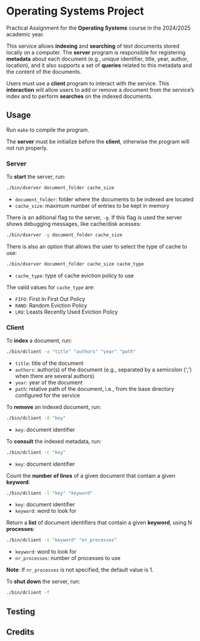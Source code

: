 # Operating Systems Project

Practical Assignment for the **Operating Systems** course in the 2024/2025 academic year.

This service allows **indexing** and **searching** of text documents stored locally on a computer. The **server** program is responsible for registering **metadata** about each document (e.g., unique identifier, title, year, author, location), and it also supports a set of **queries** related to this metadata and the content of the documents.

Users must use a **client** program to interact with the service. This **interaction** will allow users to add or remove a document from the service’s index and to perform **searches** on the indexed documents.


## Usage

Run `make` to compile the program.

The **server** must be initialize before the **client**, otherwise the program will not run properly.

### Server

To **start** the server, run:
```bash
./bin/dserver document_folder cache_size
```
- `document_folder`: folder where the documents to be indexed are located
- `cache_size`: maximum number of entries to be kept in memory

There is an aditional flag to the server, `-g`. If this flag is used the server shows debugging messages, like cache/disk acesses:
```bash
./bin/dserver -g document_folder cache_size
```

There is also an option that allows the user to select the type of cache to use:
```bash
./bin/dserver document_folder cache_size cache_type
```
- `cache_type`: type of cache eviction policy to use

The valid values for `cache_type` are:
- `FIFO`: First In First Out Policy
- `RAND`: Random Eviction Policy
- `LRU`: Leasts Recently Used Eviction Policy


### Client

To **index** a document, run:
```bash
./bin/dclient -a "title" "authors" "year" "path"
```
- `title`: title of the document
- `authors`: author(s) of the document (e.g., separated by a semicolon (‘;’) when there are several authors)
- `year`: year of the document
- `path`: relative path of the document, i.e., from the base directory configured for the service

To **remove** an indexed document, run:
```bash
./bin/dclient -d "key"
```
- `key`: document identifier

To **consult** the indexed metadata, run:
```bash
./bin/dclient -c "key"
```
- `key`: document identifier

Count the **number of lines** of a given document that contain a given **keyword**:
```bash
./bin/dclient -l "key" "keyword"
```
- `key`: document identifier
- `keyword`: word to look for

Return a **list** of document identifiers that contain a given **keyword**, using N **processes**:
```bash
./bin/dclient -s "keyword" "nr_processes"
```
- `keyword`: word to look for
- `nr_processes`: number of processes to use

**Note**: If `nr_processes` is not specified, the default value is 1.

To **shut down** the server, run:
```bash
./bin/dclient -f
```

## Testing



## Credits

